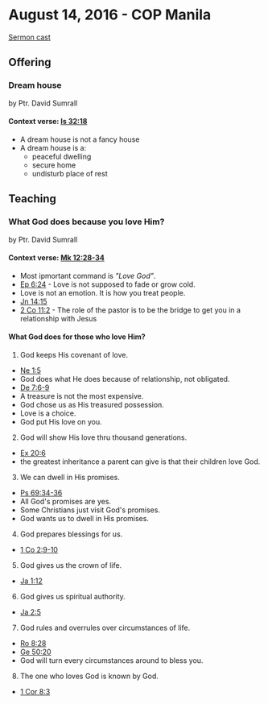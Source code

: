 # August 14, 2016 - COP Manila

[Sermon cast](http://livestream.com/cathedralofpraise/cathedralofpraiseph/videos/132835935)

## Offering

### Dream house
by Ptr. David Sumrall

#### Context verse: [Is 32:18](http://www.biblestudytools.com/isaiah/32-18.html)

- A dream house is not a fancy house
- A dream house is a: 
  - peaceful dwelling
  - secure home
  - undisturb place of rest

## Teaching

### What God does because you love Him?
by Ptr. David Sumrall

#### Context verse: [Mk 12:28-34](http://www.biblestudytools.com/mark/passage/?q=mark+12:28-34)
- Most ipmortant command is _"Love God"_.
- [Ep 6:24](http://www.biblestudytools.com/ephesians/6-24.html) - Love is not supposed to fade or grow cold.
- Love is not an emotion. It is how you treat people.
- [Jn 14:15](http://www.biblestudytools.com/john/14-15.html)
- [2 Co 11:2](http://www.biblestudytools.com/2-corinthians/11-2.html) - The role of the pastor is to be the bridge to get you in a relationship with Jesus

#### What God does for those who love Him?
1. God keeps His covenant of love.
  - [Ne 1:5](http://www.biblestudytools.com/nehemiah/1-5.html)
  - God does what He does because of relationship, not obligated.
  - [De 7:6-9](http://www.biblestudytools.com/deuteronomy/passage/?q=deuteronomy+7:6-9) 
  - A treasure is not the most expensive.
  - God chose us as His treasured possession.
  - Love is a choice.
  - God put His love on you.
2. God will show His love thru thousand generations.
  - [Ex 20:6](http://www.biblestudytools.com/exodus/20-6.html)
  - the greatest inheritance a parent can give is that their children love God.
3. We can dwell in His promises.
  - [Ps 69:34-36](http://www.biblestudytools.com/psalms/passage/?q=psalm+69:34-36)
  - All God's promises are yes.
  - Some Christians just visit God's promises.
  - God wants us to dwell in His promises.
4. God prepares blessings for us.
  - [1 Co 2:9-10](http://www.biblestudytools.com/1-corinthians/passage/?q=1-corinthians+2:9-10)
5. God gives us the crown of life.
  - [Ja 1:12](http://www.biblestudytools.com/james/1-12.html)
6. God gives us spiritual authority.
  - [Ja 2:5](http://www.biblestudytools.com/james/2-5.html)
7. God rules and overrules over circumstances of life.
  - [Ro 8:28](http://www.biblestudytools.com/romans/8-28.html)
  - [Ge 50:20](http://www.biblestudytools.com/genesis/50-20.html)
  - God will turn every circumstances around to bless you.
8. The one who loves God is known by God.
  - [1 Cor 8:3](http://www.biblestudytools.com/1-corinthians/8-3.html)